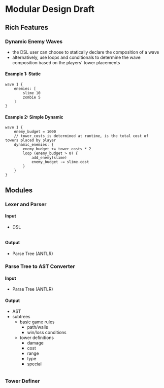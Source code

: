 # Modular Design Draft
## Rich Features
### Dynamic Enemy Waves
- the DSL user can choose to statically declare the composition of a wave
- alternatively, use loops and conditionals to determine the wave composition based on the players' tower placements
#### Example 1: Static
```
wave 1 {
	enemies: [
		slime 10
		zombie 5
	]
}
```
#### Example 2: Simple Dynamic
```
wave 1 {
	enemy_budget = 1000
	// tower_costs is determined at runtime, is the total cost of towers placed by player
	dynamic_enemies: {
		enemy_budget += tower_costs * 2
		loop (enemy_budget > 0) {
			add_enemy(slime)
			enemy_budget -= slime.cost
		}
	}
}
```

## Modules
### Lexer and Parser
#### Input
- DSL
```

```
#### Output
- Parse Tree (ANTLR)
### Parse Tree to AST Converter
#### Input
- Parse Tree (ANTLR)
#### Output
- AST
- subtrees
	- basic game rules
		- path/walls
		- win/loss conditions
	- tower definitions
		- damage
		- cost
		- range
		- type
		- special
```
```
### Tower Definer
###